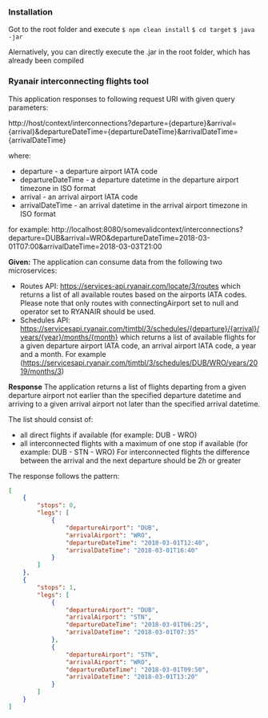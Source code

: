 ### Installation
Got to the root folder and execute
`$ npm clean install`
`$ cd target`
`$ java -jar `

Alernatively, you can directly execute the .jar in the root folder, which has already been compiled


### Ryanair interconnecting flights tool

This application responses to following request URI with given query parameters:

http://host/context/interconnections?departure={departure}&arrival={arrival}&departureDateTime={departureDateTime}&arrivalDateTime={arrivalDateTime}

where:
- departure - a departure airport IATA code
- departureDateTime - a departure datetime in the departure airport timezone in ISO format
- arrival - an arrival airport IATA code
- arrivalDateTime - an arrival datetime in the arrival airport timezone in ISO format

for example:
http://localhost:8080/somevalidcontext/interconnections?departure=DUB&arrival=WRO&departureDateTime=2018-03-01T07:00&arrivalDateTime=2018-03-03T21:00

**Given:**
The application can consume data from the following two microservices:
- Routes API: https://services-api.ryanair.com/locate/3/routes which returns a list of all available routes based on the airports IATA codes. Please note that only routes with connectingAirport set to null and operator set to RYANAIR should be used.
- Schedules API: https://servicesapi.ryanair.com/timtbl/3/schedules/{departure}/{arrival}/years/{year}/months/{month}
which returns a list of available flights for a given departure airport IATA code, an arrival airport IATA code, a year and a month. For example (https://servicesapi.ryanair.com/timtbl/3/schedules/DUB/WRO/years/2019/months/3)



**Response**
The application returns a list of flights departing from a given departure airport not earlier than the specified departure datetime and arriving to a given arrival airport not later than the specified arrival datetime.

The list should consist of:
- all direct flights if available (for example: DUB - WRO)
- all interconnected flights with a maximum of one stop if available (for example: DUB - STN - WRO)
For interconnected flights the difference between the arrival and the next departure should be 2h or greater

The response follows the pattern:

```json
[
	{
		"stops": 0,
		"legs": [
			{
				"departureAirport": "DUB",
				"arrivalAirport": "WRO",
				"departureDateTime": "2018-03-01T12:40",
				"arrivalDateTime": "2018-03-01T16:40"
			}
		]
	},
	{
		"stops": 1,
		"legs": [
			{
				"departureAirport": "DUB",
				"arrivalAirport": "STN",
				"departureDateTime": "2018-03-01T06:25",
				"arrivalDateTime": "2018-03-01T07:35"
			},
			{
				"departureAirport": "STN",
				"arrivalAirport": "WRO",
				"departureDateTime": "2018-03-01T09:50",
				"arrivalDateTime": "2018-03-01T13:20"
			}
		]
	}
]
```